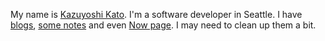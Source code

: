 My name is [Kazuyoshi Kato](/me/).
I'm a software developer in Seattle.
I have [blogs](https://blog.8-p.info/), [some notes](https://thoughts.8-p.info/) and
even [Now page](https://8-p.info/now/). I may need to clean up them a bit.
